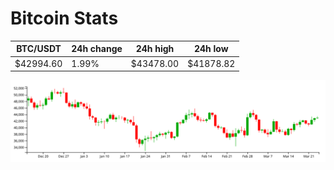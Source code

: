 # Bitcoin Stats

BTC/USDT|24h change|24h high|24h low|
|---|---|---|---|
|$42994.60|1.99%|$43478.00|$41878.82|

<img src="./chart.svg">
